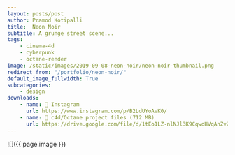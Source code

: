 ```yaml
---
layout: posts/post
author: Pramod Kotipalli
title:  Neon Noir
subtitle: A grunge street scene...
tags:
    - cinema-4d
    - cyberpunk
    - octane-render
image: /static/images/2019-09-08-neon-noir/neon-noir-thumbnail.png
redirect_from: "/portfolio/neon-noir/"
default_image_fullwidth: True
subcategories:
    - design
downloads:
    - name: 📸 Instagram
      url: https://www.instagram.com/p/B2LdUYoAvK0/
    - name: 🎥 c4d/Octane project files (712 MB)
      url: https://drive.google.com/file/d/1tEo1LZ-nlNJl3K9CqwoHVqAnZvZkpnyl/view?usp=sharing
---
```


![]({{ page.image }})
